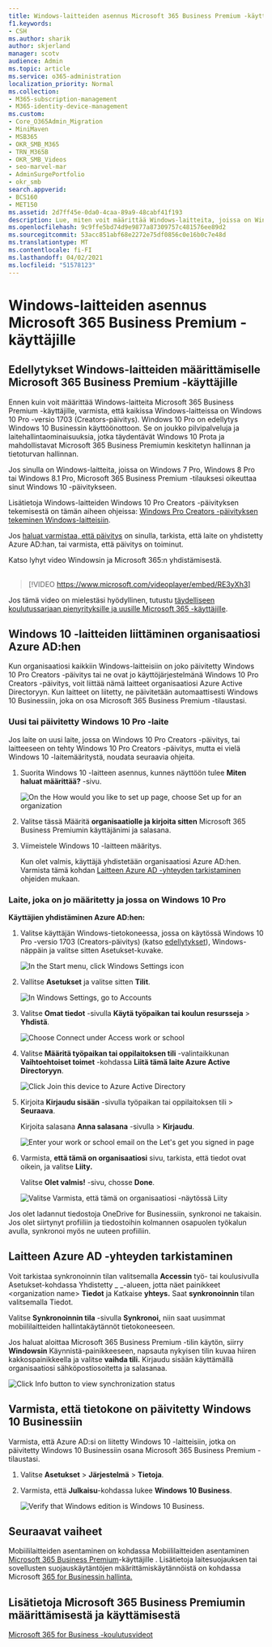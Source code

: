 ```yaml
---
title: Windows-laitteiden asennus Microsoft 365 Business Premium -käyttäjille
f1.keywords:
- CSH
ms.author: sharik
author: skjerland
manager: scotv
audience: Admin
ms.topic: article
ms.service: o365-administration
localization_priority: Normal
ms.collection:
- M365-subscription-management
- M365-identity-device-management
ms.custom:
- Core_O365Admin_Migration
- MiniMaven
- MSB365
- OKR_SMB_M365
- TRN_M365B
- OKR_SMB_Videos
- seo-marvel-mar
- AdminSurgePortfolio
- okr_smb
search.appverid:
- BCS160
- MET150
ms.assetid: 2d7ff45e-0da0-4caa-89a9-48cabf41f193
description: Lue, miten voit määrittää Windows-laitteita, joissa on Windows 10 Pro for Microsoft 365 Business Premium -käyttäjät ja miten keskitetyt hallinta- ja suojaustoiminnot otetaan käyttöön.
ms.openlocfilehash: 9c9ffe5bd74d9e9877a87309757c481576ee89d2
ms.sourcegitcommit: 53acc851abf68e2272e75df0856c0e16b0c7e48d
ms.translationtype: MT
ms.contentlocale: fi-FI
ms.lasthandoff: 04/02/2021
ms.locfileid: "51578123"
---
```

# <a name="set-up-windows-devices-for-microsoft-365-business-premium-users"></a>Windows-laitteiden asennus Microsoft 365 Business Premium -käyttäjille

## <a name="prerequisites-for-setting-up-windows-devices-for-microsoft-365-business-premium-users"></a>Edellytykset Windows-laitteiden määrittämiselle Microsoft 365 Business Premium -käyttäjille

Ennen kuin voit määrittää Windows-laitteita Microsoft 365 Business Premium -käyttäjille, varmista, että kaikissa Windows-laitteissa on Windows 10 Pro -versio 1703 (Creators-päivitys). Windows 10 Pro on edellytys Windows 10 Businessin käyttöönottoon. Se on joukko pilvipalveluja ja laitehallintaominaisuuksia, jotka täydentävät Windows 10 Prota ja mahdollistavat Microsoft 365 Business Premiumin keskitetyn hallinnan ja tietoturvan hallinnan.
  
Jos sinulla on Windows-laitteita, joissa on Windows 7 Pro, Windows 8 Pro tai Windows 8.1 Pro, Microsoft 365 Business Premium -tilauksesi oikeuttaa sinut Windows 10 -päivitykseen.
  
Lisätietoja Windows-laitteiden Windows 10 Pro Creators -päivityksen tekemisestä on tämän aiheen ohjeissa: [Windows Pro Creators -päivityksen tekeminen Windows-laitteisiin](upgrade-to-windows-pro-creators-update.md).
  
Jos [haluat varmistaa, että päivitys](#verify-the-device-is-connected-to-azure-ad) on sinulla, tarkista, että laite on yhdistetty Azure AD:han, tai varmista, että päivitys on toiminut.

Katso lyhyt video Windowsin ja Microsoft 365:n yhdistämisestä.<br><br>

> [!VIDEO https://www.microsoft.com/videoplayer/embed/RE3yXh3] 

Jos tämä video on mielestäsi hyödyllinen, tutustu [täydelliseen koulutussarjaan pienyrityksille ja uusille Microsoft 365 -käyttäjille](https://support.microsoft.com/office/6ab4bbcd-79cf-4000-a0bd-d42ce4d12816).
  
## <a name="join-windows-10-devices-to-your-organizations-azure-ad"></a>Windows 10 -laitteiden liittäminen organisaatiosi Azure AD:hen

Kun organisaatiosi kaikkiin Windows-laitteisiin on joko päivitetty Windows 10 Pro Creators -päivitys tai ne ovat jo käyttöjärjestelmänä Windows 10 Pro Creators -päivitys, voit liittää nämä laitteet organisaatiosi Azure Active Directoryyn. Kun laitteet on liitetty, ne päivitetään automaattisesti Windows 10 Businessiin, joka on osa Microsoft 365 Business Premium -tilaustasi.
  
### <a name="for-a-brand-new-or-newly-upgraded-windows-10-pro-device"></a>Uusi tai päivitetty Windows 10 Pro -laite

Jos laite on uusi laite, jossa on Windows 10 Pro Creators -päivitys, tai laitteeseen on tehty Windows 10 Pro Creators -päivitys, mutta ei vielä Windows 10 -laitemääritystä, noudata seuraavia ohjeita.
  
1. Suorita Windows 10 -laitteen asennus, kunnes näyttöön tulee **Miten haluat määrittää?** -sivu. 
    
    ![On the How would you like to set up page, choose Set up for an organization](../media/1b0b2dba-00bb-4a99-a729-441479220cb7.png)
  
2. Valitse tässä Määritä **organisaatiolle ja kirjoita sitten** Microsoft 365 Business Premiumin käyttäjänimi ja salasana. 
    
3. Viimeistele Windows 10 -laitteen määritys.
    
   Kun olet valmis, käyttäjä yhdistetään organisaatiosi Azure AD:hen. Varmista tämä kohdan [Laitteen Azure AD -yhteyden tarkistaminen](#verify-the-device-is-connected-to-azure-ad) ohjeiden mukaan. 
  
### <a name="for-a-device-already-set-up-and-running-windows-10-pro"></a>Laite, joka on jo määritetty ja jossa on Windows 10 Pro

 **Käyttäjien yhdistäminen Azure AD:hen:**
  
1. Valitse käyttäjän Windows-tietokoneessa, jossa on käytössä Windows 10 Pro -versio 1703 (Creators-päivitys) (katso [edellytykset](pre-requisites-for-data-protection.md)), Windows-näppäin ja valitse sitten Asetukset-kuvake.
  
   ![In the Start menu, click Windows Settings icon](../media/74e1ce9a-1554-4761-beb9-330b176e9b9d.png)
  
2. Vallitse **Asetukset** ja valitse sitten **Tilit**.
  
   ![In Windows Settings, go to Accounts](../media/472fd688-d111-4788-9fbb-56a00fbdc24d.png)
  
3. Valitse **Omat tiedot** -sivulla **Käytä työpaikan tai koulun resursseja** \> **Yhdistä**.
  
   ![Choose Connect under Access work or school](../media/af3a4e3f-f9b9-4969-b3e2-4ef99308090c.png)
  
4. Valitse **Määritä työpaikan tai oppilaitoksen tili** -valintaikkunan **Vaihtoehtoiset toimet** -kohdassa **Liitä tämä laite Azure Active Directoryyn**.
  
   ![Click Join this device to Azure Active Directory](../media/fb709a1b-05a9-4750-9cb9-e097f4412cba.png)
  
5. Kirjoita **Kirjaudu sisään** -sivulla työpaikan tai oppilaitoksen tili \> **Seuraava**.
  
   Kirjoita salasana **Anna salasana** -sivulla \> **Kirjaudu**.
  
   ![Enter your work or school email on the Let's get you signed in page](../media/f70eb148-b1d2-4ba3-be38-7317eaf0321a.png)
  
6. Varmista, **että tämä on organisaatiosi** sivu, tarkista, että tiedot ovat oikein, ja valitse **Liity.**
  
   Valitse **Olet valmis!** -sivu, chosse **Done**.
  
   ![Valitse Varmista, että tämä on organisaatiosi -näytössä Liity](../media/c749c0a2-5191-4347-a451-c062682aa1fb.png)
  
Jos olet ladannut tiedostoja OneDrive for Businessiin, synkronoi ne takaisin. Jos olet siirtynyt profiiliin ja tiedostoihin kolmannen osapuolen työkalun avulla, synkronoi myös ne uuteen profiiliin.
  
## <a name="verify-the-device-is-connected-to-azure-ad"></a>Laitteen Azure AD -yhteyden tarkistaminen

Voit tarkistaa synkronoinnin tilan valitsemalla **Accessin** työ- tai  koulusivulla Asetukset-kohdassa Yhdistetty _ _-alueen, jotta näet painikkeet \<organization name\> **Tiedot** ja Katkaise **yhteys.** Saat **synkronoinnin** tilan valitsemalla Tiedot. 
  
Valitse **Synkronoinnin tila** -sivulla **Synkronoi,** niin saat uusimmat mobiililaitteiden hallintakäytännöt tietokoneeseen.
  
Jos haluat aloittaa Microsoft 365 Business Premium -tilin käytön, siirry **Windowsin** Käynnistä-painikkeeseen, napsauta nykyisen tilin kuvaa hiiren kakkospainikkeella ja valitse **vaihda tili.** Kirjaudu sisään käyttämällä organisaatiosi sähköpostiosoitetta ja salasanaa.
  
![Click Info button to view synchronization status](../media/818f7043-adbf-402a-844a-59d50034911d.png)
  
## <a name="verify-the-pc-is-upgraded-to-windows-10-business"></a>Varmista, että tietokone on päivitetty Windows 10 Businessiin

Varmista, että Azure AD:si on liitetty Windows 10 -laitteisiin, jotka on päivitetty Windows 10 Businessiin osana Microsoft 365 Business Premium -tilaustasi.
  
1. Valitse **Asetukset** \> **Järjestelmä** \> **Tietoja**.
    
2. Varmista, että **Julkaisu**-kohdassa lukee **Windows 10 Business**.
    
    ![Verify that Windows edition is Windows 10 Business.](../media/ff660fc8-d3ba-431b-89a5-f5abded96c4d.png)
  
## <a name="next-steps"></a>Seuraavat vaiheet

Mobiililaitteiden asentaminen on kohdassa Mobiililaitteiden asentaminen [Microsoft 365 Business Premium](set-up-mobile-devices.md)-käyttäjille . Lisätietoja laitesuojauksen tai sovellusten suojauskäytäntöjen määrittämiskäytännöistä on kohdassa Microsoft [365 for Businessin hallinta.](manage.md)
  
## <a name="for-more-on-setting-up-and-using-microsoft-365-business-premium"></a>Lisätietoja Microsoft 365 Business Premiumin määrittämisestä ja käyttämisestä

[Microsoft 365 for Business -koulutusvideot](https://support.microsoft.com/office/6ab4bbcd-79cf-4000-a0bd-d42ce4d12816)
